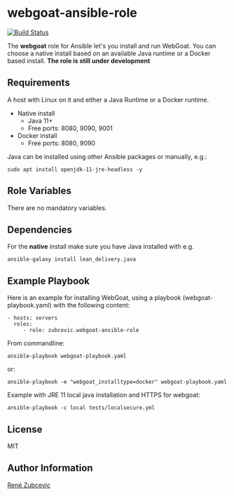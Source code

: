 webgoat-ansible-role
=========

[![Build Status](https://travis-ci.org/zubcevic/webgoat-ansible-role.svg)](https://travis-ci.org/zubcevic/webgoat-ansible-role)

The **webgoat** role for Ansible let's you install and run WebGoat. You can choose a native install based on an available Java runtime or a Docker based install. 
**The role is still under development**

Requirements
------------

A host with Linux on it and either a Java Runtime or a Docker runtime.

+ Native install
    + Java 11+
    + Free ports: 8080, 9090, 9001
+ Docker install
    + Free ports: 8080, 9090
    
Java can be installed using other Ansible packages or manually, e.g.: 

	sudo apt install openjdk-11-jre-headless -y


Role Variables
--------------

There are no mandatory variables.

Dependencies
------------

For the **native** install make sure you have Java installed with e.g. 
    
    ansible-galaxy install lean_delivery.java

Example Playbook
----------------

Here is an example for installing WebGoat, using a playbook (webgoat-playbook.yaml) with the following content:

    - hosts: servers
      roles:
         - role: zubcevic.webgoat-ansible-role

From commandline:
         
    ansible-playbook webgoat-playbook.yaml

or:

    ansible-playbook -e "webgoat_installtype=docker" webgoat-playbook.yaml
    
Example with JRE 11 local java installation and HTTPS for webgoat:

	ansible-playbook -c local tests/localsecure.yml
	

License
-------

MIT

Author Information
------------------

[René Zubcevic](https://github.com/zubcevic)
